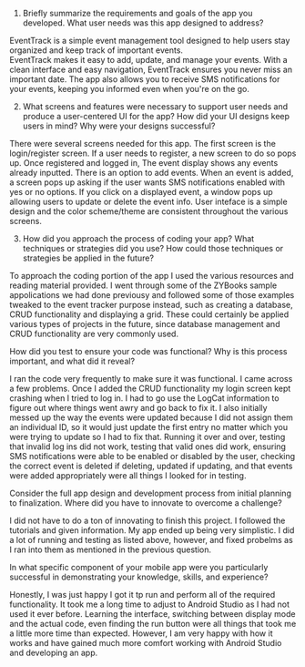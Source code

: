 1. Briefly summarize the requirements and goals of the app you developed. What user needs was this app designed to address?

EventTrack is a simple event management tool designed to help users stay organized and keep track of important events.  
EventTrack makes it easy to add, update, and manage your events. With a clean interface and easy navigation, EventTrack 
ensures you never miss an important date. The app also allows you to receive SMS notifications for your events, 
keeping you informed even when you're on the go.

2. What screens and features were necessary to support user needs and produce a user-centered UI for the app? How did your UI designs 
keep users in mind? Why were your designs successful?

There were several screens needed for this app. The first screen is the login/register screen. If a user needs to register, a new screen
to do so pops up. Once registered and logged in, The event display shows any events already inputted. There is an option to add events.
When an event is added, a screen pops up asking if the user wants SMS notifications enabled with yes or no options. 
If you click on a displayed event, a window pops up allowing users to update or delete the event info. User inteface is a simple
design and the color scheme/theme are consistent throughout the various screens. 

3. How did you approach the process of coding your app? What techniques or strategies did you use? How could those techniques or
    strategies be applied in the future?

To approach the coding portion of the app I used the various resources and reading material provided. I went through some of the 
ZYBooks sample appolications we had done previousy and followed some of those examples tweaked to the event tracker purpose instead,
such as creating a database, CRUD functionality and displaying a grid. These could certainly be applied various types of projects
in the future, since database management and CRUD functionality are very commonly used. 

How did you test to ensure your code was functional? Why is this process important, and what did it reveal?

I ran the code very frequently to make sure it was functional. I came across a few problems. Once I added the CRUD functionality
my login screen kept crashing when I tried to log in. I had to go use the LogCat information to figure out where things went awry
and go back to fix it. I also initially messed up the way the events were updated because I did not assign them an individual ID,
so it would just update the first entry no matter which you were trying to update so I had to fix that. Running it over and over,
testing that invalid log ins did not work, testing that valid ones did work, ensuring SMS notifications were able to be enabled or disabled by the user,
checking the correct event is deleted if deleting, updated if updating, and that events were added appropriately were all things 
I looked for in testing. 

Consider the full app design and development process from initial planning to finalization. Where did you have to innovate to 
overcome a challenge?

I did not have to do a ton of innovating to finish this project. I followed the tutorials and given information. My app ended up
being very simplistic. I did a lot of running and testing as listed above, however, and fixed probelms as I ran into them as 
mentioned in the previous question.

In what specific component of your mobile app were you particularly successful in demonstrating your knowledge, skills, 
and experience?

Honestly, I was just happy I got it tp run and perform all of the required functionality. It took me a long time to adjust to 
Android Studio as I had not used it ever before. Learning the interface, switching between display mode and the actual code,
even finding the run button were all things that took me a little more time than expected. However, I am very happy with how it
works and have gained much more comfort working with Android Studio and developing an app.
